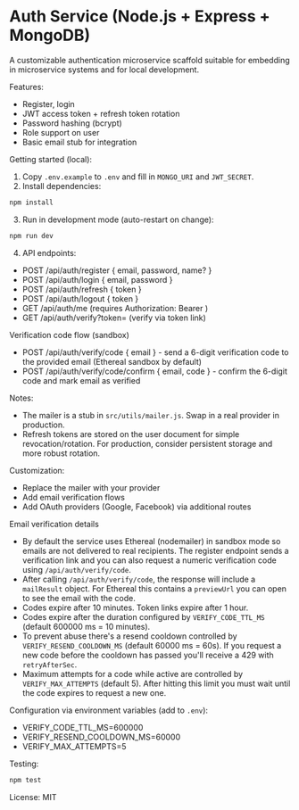 # Auth Service (Node.js + Express + MongoDB)

A customizable authentication microservice scaffold suitable for embedding in microservice systems and for local development.

Features:
- Register, login
- JWT access token + refresh token rotation
- Password hashing (bcrypt)
- Role support on user
- Basic email stub for integration

Getting started (local):

1. Copy `.env.example` to `.env` and fill in `MONGO_URI` and `JWT_SECRET`.
2. Install dependencies:

```powershell
npm install
```

3. Run in development mode (auto-restart on change):

```powershell
npm run dev
```

4. API endpoints:
- POST /api/auth/register { email, password, name? }
- POST /api/auth/login { email, password }
- POST /api/auth/refresh { token }
- POST /api/auth/logout { token }
- GET /api/auth/me (requires Authorization: Bearer <accessToken>)
- GET /api/auth/verify?token=<token> (verify via token link)

Verification code flow (sandbox)
- POST /api/auth/verify/code { email } - send a 6-digit verification code to the provided email (Ethereal sandbox by default)
- POST /api/auth/verify/code/confirm { email, code } - confirm the 6-digit code and mark email as verified

Notes:
- The mailer is a stub in `src/utils/mailer.js`. Swap in a real provider in production.
- Refresh tokens are stored on the user document for simple revocation/rotation. For production, consider persistent storage and more robust rotation.

Customization:
- Replace the mailer with your provider
- Add email verification flows
- Add OAuth providers (Google, Facebook) via additional routes

Email verification details
- By default the service uses Ethereal (nodemailer) in sandbox mode so emails are not delivered to real recipients. The register endpoint sends a verification link and you can also request a numeric verification code using `/api/auth/verify/code`.
- After calling `/api/auth/verify/code`, the response will include a `mailResult` object. For Ethereal this contains a `previewUrl` you can open to see the email with the code.
- Codes expire after 10 minutes. Token links expire after 1 hour.
 - Codes expire after the duration configured by `VERIFY_CODE_TTL_MS` (default 600000 ms = 10 minutes).
 - To prevent abuse there's a resend cooldown controlled by `VERIFY_RESEND_COOLDOWN_MS` (default 60000 ms = 60s). If you request a new code before the cooldown has passed you'll receive a 429 with `retryAfterSec`.
 - Maximum attempts for a code while active are controlled by `VERIFY_MAX_ATTEMPTS` (default 5). After hitting this limit you must wait until the code expires to request a new one.

Configuration via environment variables (add to `.env`):

- VERIFY_CODE_TTL_MS=600000
- VERIFY_RESEND_COOLDOWN_MS=60000
- VERIFY_MAX_ATTEMPTS=5

Testing:

```powershell
npm test
```

License: MIT
